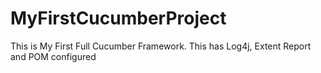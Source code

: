 # MyFirstCucumberProject

This is My First Full Cucumber Framework. This has Log4j, Extent Report and POM configured
